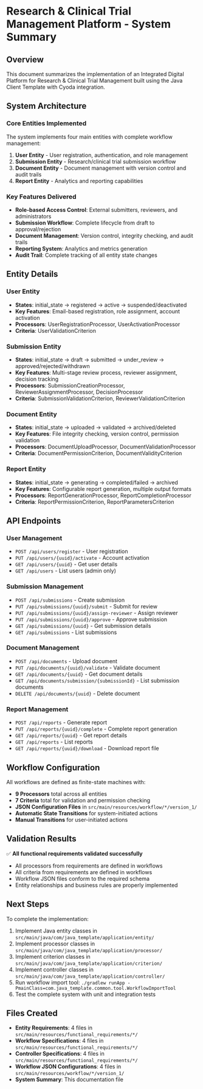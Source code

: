# Research & Clinical Trial Management Platform - System Summary

## Overview
This document summarizes the implementation of an Integrated Digital Platform for Research & Clinical Trial Management built using the Java Client Template with Cyoda integration.

## System Architecture

### Core Entities Implemented
The system implements four main entities with complete workflow management:

1. **User Entity** - User registration, authentication, and role management
2. **Submission Entity** - Research/clinical trial submission workflow
3. **Document Entity** - Document management with version control and audit trails
4. **Report Entity** - Analytics and reporting capabilities

### Key Features Delivered
- **Role-based Access Control**: External submitters, reviewers, and administrators
- **Submission Workflow**: Complete lifecycle from draft to approval/rejection
- **Document Management**: Version control, integrity checking, and audit trails
- **Reporting System**: Analytics and metrics generation
- **Audit Trail**: Complete tracking of all entity state changes

## Entity Details

### User Entity
- **States**: initial_state → registered → active → suspended/deactivated
- **Key Features**: Email-based registration, role assignment, account activation
- **Processors**: UserRegistrationProcessor, UserActivationProcessor
- **Criteria**: UserValidationCriterion

### Submission Entity
- **States**: initial_state → draft → submitted → under_review → approved/rejected/withdrawn
- **Key Features**: Multi-stage review process, reviewer assignment, decision tracking
- **Processors**: SubmissionCreationProcessor, ReviewerAssignmentProcessor, DecisionProcessor
- **Criteria**: SubmissionValidationCriterion, ReviewerValidationCriterion

### Document Entity
- **States**: initial_state → uploaded → validated → archived/deleted
- **Key Features**: File integrity checking, version control, permission validation
- **Processors**: DocumentUploadProcessor, DocumentValidationProcessor
- **Criteria**: DocumentPermissionCriterion, DocumentValidityCriterion

### Report Entity
- **States**: initial_state → generating → completed/failed → archived
- **Key Features**: Configurable report generation, multiple output formats
- **Processors**: ReportGenerationProcessor, ReportCompletionProcessor
- **Criteria**: ReportPermissionCriterion, ReportParametersCriterion

## API Endpoints

### User Management
- `POST /api/users/register` - User registration
- `PUT /api/users/{uuid}/activate` - Account activation
- `GET /api/users/{uuid}` - Get user details
- `GET /api/users` - List users (admin only)

### Submission Management
- `POST /api/submissions` - Create submission
- `PUT /api/submissions/{uuid}/submit` - Submit for review
- `PUT /api/submissions/{uuid}/assign-reviewer` - Assign reviewer
- `PUT /api/submissions/{uuid}/approve` - Approve submission
- `GET /api/submissions/{uuid}` - Get submission details
- `GET /api/submissions` - List submissions

### Document Management
- `POST /api/documents` - Upload document
- `PUT /api/documents/{uuid}/validate` - Validate document
- `GET /api/documents/{uuid}` - Get document details
- `GET /api/documents/submission/{submissionId}` - List submission documents
- `DELETE /api/documents/{uuid}` - Delete document

### Report Management
- `POST /api/reports` - Generate report
- `PUT /api/reports/{uuid}/complete` - Complete report generation
- `GET /api/reports/{uuid}` - Get report details
- `GET /api/reports` - List reports
- `GET /api/reports/{uuid}/download` - Download report file

## Workflow Configuration
All workflows are defined as finite-state machines with:
- **9 Processors** total across all entities
- **7 Criteria** total for validation and permission checking
- **JSON Configuration Files** in `src/main/resources/workflow/*/version_1/`
- **Automatic State Transitions** for system-initiated actions
- **Manual Transitions** for user-initiated actions

## Validation Results
✅ **All functional requirements validated successfully**
- All processors from requirements are defined in workflows
- All criteria from requirements are defined in workflows
- Workflow JSON files conform to the required schema
- Entity relationships and business rules are properly implemented

## Next Steps
To complete the implementation:
1. Implement Java entity classes in `src/main/java/com/java_template/application/entity/`
2. Implement processor classes in `src/main/java/com/java_template/application/processor/`
3. Implement criterion classes in `src/main/java/com/java_template/application/criterion/`
4. Implement controller classes in `src/main/java/com/java_template/application/controller/`
5. Run workflow import tool: `./gradlew runApp -PmainClass=com.java_template.common.tool.WorkflowImportTool`
6. Test the complete system with unit and integration tests

## Files Created
- **Entity Requirements**: 4 files in `src/main/resources/functional_requirements/*/`
- **Workflow Specifications**: 4 files in `src/main/resources/functional_requirements/*/`
- **Controller Specifications**: 4 files in `src/main/resources/functional_requirements/*/`
- **Workflow JSON Configurations**: 4 files in `src/main/resources/workflow/*/version_1/`
- **System Summary**: This documentation file

